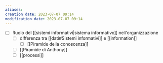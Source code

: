 ```yaml
---
aliases: 
creation date: 2023-07-07 09:14
modification date: 2023-07-07 09:14
---
```

- [ ] Ruolo del [[sistemi informativi|sistema informativo]] nell'organizzazione
	- [ ] differenza tra [[dati#Sistemi informativi]] e [[information]]
		- [ ] [[Piramide della conoscenza]]
	- [ ] [[Piramide di Anthony]]
	- [ ] [[processi]]